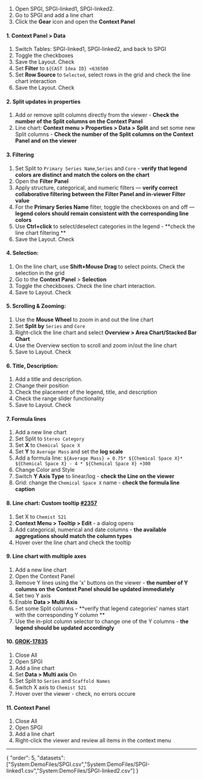 1. Open SPGI, SPGI-linked1, SPGI-linked2.
2. Go to SPGI and add a line chart
3. Click the **Gear** icon and open the **Context Panel**

#### 1. Context Panel > Data

1. Switch Tables: SPGI-linked1, SPGI-linked2, and back to SPGI
2. Toggle the checkboxes
3. Save the Layout. Check
4. Set **Filter** to `${CAST Idea ID} <636500`
5. Set **Row Source** to `Selected`, select rows in the grid and check the line chart interaction
6. Save the Layout. Check

#### 2. Split updates in properties

1. Add or remove split columns directly from the viewer - **Check the number of the Split columns on the Context Panel**
1. Line chart: **Context menu > Properties > Data > Split** and set some new Split columns  - **Check the number of the Split columns on the Context Panel and on the viewer**

#### 3. Filtering

1. Set Split to `Primary Series Name`,`Series` and `Core` - **verify that legend colors are distinct and match the colors on the chart**
1. Open the **Filter Panel**
1. Apply structure, categorical, and numeric filters — **verify correct collaborative filtering between the Filter Panel and in-viewer Filter value**
1. For the **Primary Series Name** filter, toggle the checkboxes on and off — **legend colors should remain consistent with the corresponding line colors**
1. Use **Ctrl+click** to select/deselect  categories in the legend - **check the line chart filtering **
4. Save the Layout. Check

#### 4. Selection:

1. On the line chart, use **Shift+Mouse Drag** to select points. Check the selection in the grid
2. Go to the **Context Panel** > **Selection**
1. Toggle the checkboxes. Check the line chart interaction.
3. Save to Layout. Check

#### 5. Scrolling & Zooming:

1. Use the **Mouse Wheel** to zoom in and out the line chart
1. Set **Split by** `Series` and `Core`
2. Right-click the line chart and select **Overview > Area Chart/Stacked Bar Chart**
3. Use the Overview section to scroll and zoom in/out the line chart
4. Save to Layout. Check

#### 6. Title, Description:

1. Add a title and description.
2. Change their position
3. Check the placement of the legend, title, and description
3. Check the range slider functionality
4. Save to Layout. Check

#### 7. Formula lines

1. Add a new line chart
1. Set Split to `Stereo Category`
1. Set **X** to `Chemical Space X`
1. Set **Y** to `Average Mass` and set the **log scale**
1. Add a formula line:  `${Average Mass} = 0.75* ${Chemical Space X}* ${Chemical Space X} - 4 * ${Chemical Space X} +300`
1. Change Color and Style
1. Switch **Y Axis Type** to linear/log - **check the Line on the viewer**
1. Grid: change the `Chemical Space X` name - **check the formula line caption**

####  8. Line chart: Custom tooltip [#2357](https://github.com/datagrok-ai/public/issues/2357)

1. Set X to `Chemist 521`
1. **Context Menu > Tooltip > Edit** - a dialog opens
1. Add categorical, numerical and date columns - **the available aggregations should match the column types**
1. Hover over the line chart and check the tooltip

####  9. Line chart with multiple axes

1. Add a new line chart
1. Open the Context Panel
1. Remove Y lines using the 'x' buttons on the viewer - **the number of Y columns on the Context Panel should be updated immediately**
1. Set two Y axis
1. Enable **Data > Multi Axis** 
1. Set some Split columns - **verify that legend categories' names start with the corresponding Y column **
1.  Use the in-plot column selector to change one of the Y columns - **the legend should be updated accordingly**

#### 10. [GROK-17835](https://reddata.atlassian.net/browse/GROK-17835)
1. Close All
1. Open SPGI
2. Add a line chart
1. Set **Data > Multi axis** On
1. Set Split to `Series` and `Scaffold Names`
1. Switch X axis to `Chemist 521`
1. Hover over the viewer - check, no errors occure

#### 11. Context Panel
1. Close All
1. Open SPGI
1. Add a line chart
1. Right-click the viewer and review all items in the context menu
---  
{
  "order": 5,
  "datasets": ["System:DemoFiles/SPGI.csv","System:DemoFiles/SPGI-linked1.csv","System:DemoFiles/SPGI-linked2.csv"]
}